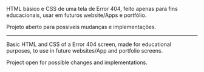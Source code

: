 HTML básico e CSS de uma tela de Error 404, feito apenas para fins educacionais, usar em futuros website/Apps e portfólio.

Projeto aberto para possiveis mudanças e implementações.
__________________________________________________________________________________________________________________________________________

Basic HTML and CSS of a Error 404 screen, made for educational purposes, to use in future websites/App and portfolio screens.

Project open for possible changes and implementations.